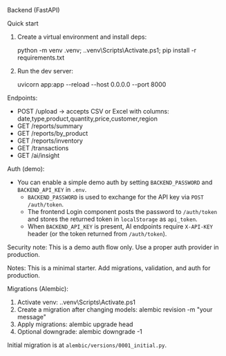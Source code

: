 Backend (FastAPI)

Quick start

1. Create a virtual environment and install deps:

   python -m venv .venv; .\.venv\Scripts\Activate.ps1; pip install -r requirements.txt

2. Run the dev server:

   uvicorn app:app --reload --host 0.0.0.0 --port 8000

Endpoints:
- POST /upload -> accepts CSV or Excel with columns: date,type,product,quantity,price,customer,region
- GET /reports/summary
- GET /reports/by_product
- GET /reports/inventory
- GET /transactions
- GET /ai/insight

Auth (demo):
- You can enable a simple demo auth by setting `BACKEND_PASSWORD` and `BACKEND_API_KEY` in `.env`.
   - `BACKEND_PASSWORD` is used to exchange for the API key via `POST /auth/token`.
   - The frontend Login component posts the password to `/auth/token` and stores the returned token in `localStorage` as `api_token`.
   - When `BACKEND_API_KEY` is present, AI endpoints require `X-API-KEY` header (or the token returned from `/auth/token`).

Security note: This is a demo auth flow only. Use a proper auth provider in production.

Notes: This is a minimal starter. Add migrations, validation, and auth for production.

Migrations (Alembic):

1. Activate venv:  .\.venv\Scripts\Activate.ps1
2. Create a migration after changing models:  alembic revision -m "your message"
3. Apply migrations:  alembic upgrade head
4. Optional downgrade:  alembic downgrade -1

Initial migration is at `alembic/versions/0001_initial.py`.
